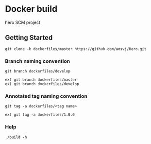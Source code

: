 # **Docker build**
hero SCM project

## Getting Started
```
git clone -b dockerfiles/master https://github.com/aosvj/Hero.git
```

### Branch naming convention
```
git branch dockerfiles/develop

ex) git branch dockerfiles/master
ex) git branch dockerfiles/develop
```

### Annotated tag naming convention
```
git tag -a dockerfiles/<tag name>

ex) git tag -a dockerfiles/1.0.0
```

### Help
```
./build -h
```
